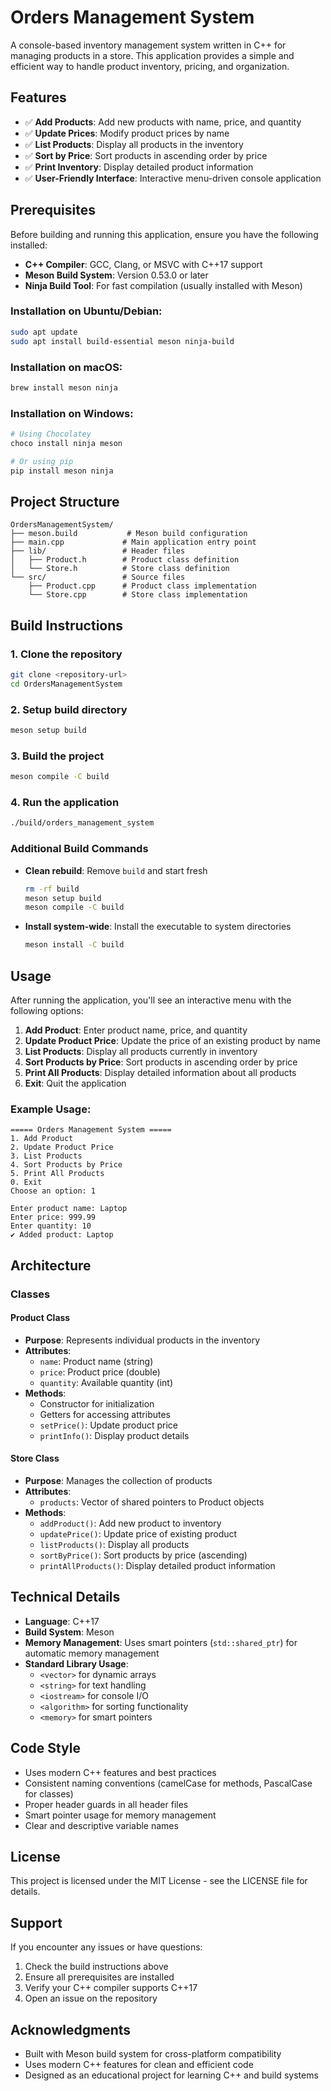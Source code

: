 # Orders Management System

A console-based inventory management system written in C++ for managing products in a store. This application provides a simple and efficient way to handle product inventory, pricing, and organization.

## Features

- ✅ **Add Products**: Add new products with name, price, and quantity
- ✅ **Update Prices**: Modify product prices by name
- ✅ **List Products**: Display all products in the inventory
- ✅ **Sort by Price**: Sort products in ascending order by price
- ✅ **Print Inventory**: Display detailed product information
- ✅ **User-Friendly Interface**: Interactive menu-driven console application

## Prerequisites

Before building and running this application, ensure you have the following installed:

- **C++ Compiler**: GCC, Clang, or MSVC with C++17 support
- **Meson Build System**: Version 0.53.0 or later
- **Ninja Build Tool**: For fast compilation (usually installed with Meson)

### Installation on Ubuntu/Debian:
```bash
sudo apt update
sudo apt install build-essential meson ninja-build
```

### Installation on macOS:
```bash
brew install meson ninja
```

### Installation on Windows:
```bash
# Using Chocolatey
choco install ninja meson

# Or using pip
pip install meson ninja
```

## Project Structure

```
OrdersManagementSystem/
├── meson.build           # Meson build configuration
├── main.cpp             # Main application entry point
├── lib/                 # Header files
│   ├── Product.h        # Product class definition
│   └── Store.h          # Store class definition
└── src/                 # Source files
    ├── Product.cpp      # Product class implementation
    └── Store.cpp        # Store class implementation
```

## Build Instructions

### 1. Clone the repository
```bash
git clone <repository-url>
cd OrdersManagementSystem
```

### 2. Setup build directory
```bash
meson setup build
```

### 3. Build the project
```bash
meson compile -C build
```

### 4. Run the application
```bash
./build/orders_management_system
```

### Additional Build Commands

- **Clean rebuild**: Remove `build` and start fresh
  ```bash
  rm -rf build
  meson setup build
  meson compile -C build
  ```

- **Install system-wide**: Install the executable to system directories
  ```bash
  meson install -C build
  ```

## Usage

After running the application, you'll see an interactive menu with the following options:

1. **Add Product**: Enter product name, price, and quantity
2. **Update Product Price**: Update the price of an existing product by name
3. **List Products**: Display all products currently in inventory
4. **Sort Products by Price**: Sort products in ascending order by price
5. **Print All Products**: Display detailed information about all products
6. **Exit**: Quit the application

### Example Usage:
```
===== Orders Management System =====
1. Add Product
2. Update Product Price
3. List Products
4. Sort Products by Price
5. Print All Products
0. Exit
Choose an option: 1

Enter product name: Laptop
Enter price: 999.99
Enter quantity: 10
✔ Added product: Laptop
```

## Architecture

### Classes

#### Product Class
- **Purpose**: Represents individual products in the inventory
- **Attributes**:
  - `name`: Product name (string)
  - `price`: Product price (double)
  - `quantity`: Available quantity (int)
- **Methods**:
  - Constructor for initialization
  - Getters for accessing attributes
  - `setPrice()`: Update product price
  - `printInfo()`: Display product details

#### Store Class
- **Purpose**: Manages the collection of products
- **Attributes**:
  - `products`: Vector of shared pointers to Product objects
- **Methods**:
  - `addProduct()`: Add new product to inventory
  - `updatePrice()`: Update price of existing product
  - `listProducts()`: Display all products
  - `sortByPrice()`: Sort products by price (ascending)
  - `printAllProducts()`: Display detailed product information

## Technical Details

- **Language**: C++17
- **Build System**: Meson
- **Memory Management**: Uses smart pointers (`std::shared_ptr`) for automatic memory management
- **Standard Library Usage**:
  - `<vector>` for dynamic arrays
  - `<string>` for text handling
  - `<iostream>` for console I/O
  - `<algorithm>` for sorting functionality
  - `<memory>` for smart pointers

## Code Style

- Uses modern C++ features and best practices
- Consistent naming conventions (camelCase for methods, PascalCase for classes)
- Proper header guards in all header files
- Smart pointer usage for memory management
- Clear and descriptive variable names

## License

This project is licensed under the MIT License - see the LICENSE file for details.

## Support

If you encounter any issues or have questions:

1. Check the build instructions above
2. Ensure all prerequisites are installed
3. Verify your C++ compiler supports C++17
4. Open an issue on the repository

## Acknowledgments

- Built with Meson build system for cross-platform compatibility
- Uses modern C++ features for clean and efficient code
- Designed as an educational project for learning C++ and build systems
